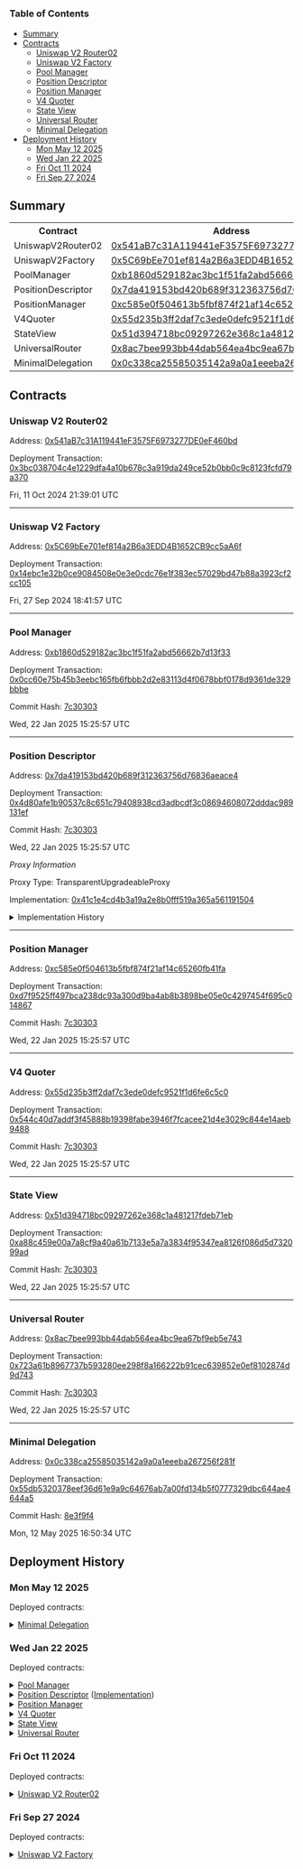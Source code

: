 # 


### Table of Contents
- [Summary](#summary)
- [Contracts](#contracts)
	- [Uniswap V2 Router02](#uniswap-v2-router02)
	- [Uniswap V2 Factory](#uniswap-v2-factory)
	- [Pool Manager](#pool-manager)
	- [Position Descriptor](#position-descriptor)
	- [Position Manager](#position-manager)
	- [V4 Quoter](#v4-quoter)
	- [State View](#state-view)
	- [Universal Router](#universal-router)
	- [Minimal Delegation](#minimal-delegation)
- [Deployment History](#deployment-history)
	- [Mon May 12 2025](#mon-may-12-2025)
	- [Wed Jan 22 2025](#wed-jan-22-2025)
	- [Fri Oct 11 2024](#fri-oct-11-2024)
	- [Fri Sep 27 2024](#fri-sep-27-2024)

## Summary
<table>
<tr>
    <th>Contract</th>
    <th>Address</th>
    <th>Version</th>
</tr><tr>
    <td>UniswapV2Router02</td>
    <td><a href="https://worldscan.org/address/0x541aB7c31A119441eF3575F6973277DE0eF460bd" target="_blank">0x541aB7c31A119441eF3575F6973277DE0eF460bd</a></td>
    <td>N/A</td>
    </tr>
<tr>
    <td>UniswapV2Factory</td>
    <td><a href="https://worldscan.org/address/0x5C69bEe701ef814a2B6a3EDD4B1652CB9cc5aA6f" target="_blank">0x5C69bEe701ef814a2B6a3EDD4B1652CB9cc5aA6f</a></td>
    <td>N/A</td>
    </tr>
<tr>
    <td>PoolManager</td>
    <td><a href="https://worldscan.org/address/0xb1860d529182ac3bc1f51fa2abd56662b7d13f33" target="_blank">0xb1860d529182ac3bc1f51fa2abd56662b7d13f33</a></td>
    <td>N/A</td>
    </tr>
<tr>
    <td>PositionDescriptor</td>
    <td><a href="https://worldscan.org/address/0x7da419153bd420b689f312363756d76836aeace4" target="_blank">0x7da419153bd420b689f312363756d76836aeace4</a></td>
    <td>N/A</td>
    </tr>
<tr>
    <td>PositionManager</td>
    <td><a href="https://worldscan.org/address/0xc585e0f504613b5fbf874f21af14c65260fb41fa" target="_blank">0xc585e0f504613b5fbf874f21af14c65260fb41fa</a></td>
    <td>N/A</td>
    </tr>
<tr>
    <td>V4Quoter</td>
    <td><a href="https://worldscan.org/address/0x55d235b3ff2daf7c3ede0defc9521f1d6fe6c5c0" target="_blank">0x55d235b3ff2daf7c3ede0defc9521f1d6fe6c5c0</a></td>
    <td>N/A</td>
    </tr>
<tr>
    <td>StateView</td>
    <td><a href="https://worldscan.org/address/0x51d394718bc09297262e368c1a481217fdeb71eb" target="_blank">0x51d394718bc09297262e368c1a481217fdeb71eb</a></td>
    <td>N/A</td>
    </tr>
<tr>
    <td>UniversalRouter</td>
    <td><a href="https://worldscan.org/address/0x8ac7bee993bb44dab564ea4bc9ea67bf9eb5e743" target="_blank">0x8ac7bee993bb44dab564ea4bc9ea67bf9eb5e743</a></td>
    <td>N/A</td>
    </tr>
<tr>
    <td>MinimalDelegation</td>
    <td><a href="https://worldscan.org/address/0x0c338ca25585035142a9a0a1eeeba267256f281f" target="_blank">0x0c338ca25585035142a9a0a1eeeba267256f281f</a></td>
    <td>N/A</td>
    </tr></table>

## Contracts

### Uniswap V2 Router02

Address: [0x541aB7c31A119441eF3575F6973277DE0eF460bd](https://worldscan.org/address/0x541aB7c31A119441eF3575F6973277DE0eF460bd)

Deployment Transaction: [0x3bc038704c4e1229dfa4a10b678c3a919da249ce52b0bb0c9c8123fcfd79a370](https://worldscan.org/tx/0x3bc038704c4e1229dfa4a10b678c3a919da249ce52b0bb0c9c8123fcfd79a370)





Fri, 11 Oct 2024 21:39:01 UTC



---

### Uniswap V2 Factory

Address: [0x5C69bEe701ef814a2B6a3EDD4B1652CB9cc5aA6f](https://worldscan.org/address/0x5C69bEe701ef814a2B6a3EDD4B1652CB9cc5aA6f)

Deployment Transaction: [0x14ebc1e32b0ce9084508e0e3e0cdc76e1f383ec57029bd47b88a3923cf2cc105](https://worldscan.org/tx/0x14ebc1e32b0ce9084508e0e3e0cdc76e1f383ec57029bd47b88a3923cf2cc105)





Fri, 27 Sep 2024 18:41:57 UTC



---

### Pool Manager

Address: [0xb1860d529182ac3bc1f51fa2abd56662b7d13f33](https://worldscan.org/address/0xb1860d529182ac3bc1f51fa2abd56662b7d13f33)

Deployment Transaction: [0x0cc60e75b45b3eebc165fb6fbbb2d2e83113d4f0678bbf0178d9361de329bbbe](https://worldscan.org/tx/0x0cc60e75b45b3eebc165fb6fbbb2d2e83113d4f0678bbf0178d9361de329bbbe)



Commit Hash: [7c30303](git@github.com:Uniswap/contracts/commit/7c30303)

Wed, 22 Jan 2025 15:25:57 UTC



---

### Position Descriptor

Address: [0x7da419153bd420b689f312363756d76836aeace4](https://worldscan.org/address/0x7da419153bd420b689f312363756d76836aeace4)

Deployment Transaction: [0x4d80afe1b90537c8c651c79408938cd3adbcdf3c08694608072dddac989131ef](https://worldscan.org/tx/0x4d80afe1b90537c8c651c79408938cd3adbcdf3c08694608072dddac989131ef)



Commit Hash: [7c30303](git@github.com:Uniswap/contracts/commit/7c30303)

Wed, 22 Jan 2025 15:25:57 UTC



_Proxy Information_



Proxy Type: TransparentUpgradeableProxy



Implementation: [0x41c1e4cd4b3a19a2e8b0fff519a365a561191504](https://worldscan.org/address/0x41c1e4cd4b3a19a2e8b0fff519a365a561191504)



  <details>
  <summary>Implementation History</summary>
  <table>
      <tr>
          <th>Version</th>
          <th>Address</th>
          <th>Commit Hash</th>
      </tr>
      <tr>
          <td>N/A</td>
          <td><a href="https://worldscan.org/address/0x41c1e4cd4b3a19a2e8b0fff519a365a561191504" target="_blank">0x41c1e4cd4b3a19a2e8b0fff519a365a561191504</a></td>
          <td><a href="git@github.com:Uniswap/contracts/commit/7c30303" target="_blank">7c30303</a></td>
      </tr>
  </table>
  </details>
    

---

### Position Manager

Address: [0xc585e0f504613b5fbf874f21af14c65260fb41fa](https://worldscan.org/address/0xc585e0f504613b5fbf874f21af14c65260fb41fa)

Deployment Transaction: [0xd7f9525ff497bca238dc93a300d9ba4ab8b3898be05e0c4297454f695c014867](https://worldscan.org/tx/0xd7f9525ff497bca238dc93a300d9ba4ab8b3898be05e0c4297454f695c014867)



Commit Hash: [7c30303](git@github.com:Uniswap/contracts/commit/7c30303)

Wed, 22 Jan 2025 15:25:57 UTC



---

### V4 Quoter

Address: [0x55d235b3ff2daf7c3ede0defc9521f1d6fe6c5c0](https://worldscan.org/address/0x55d235b3ff2daf7c3ede0defc9521f1d6fe6c5c0)

Deployment Transaction: [0x544c40d7addf3f45888b19398fabe3946f7fcacee21d4e3029c844e14aeb9488](https://worldscan.org/tx/0x544c40d7addf3f45888b19398fabe3946f7fcacee21d4e3029c844e14aeb9488)



Commit Hash: [7c30303](git@github.com:Uniswap/contracts/commit/7c30303)

Wed, 22 Jan 2025 15:25:57 UTC



---

### State View

Address: [0x51d394718bc09297262e368c1a481217fdeb71eb](https://worldscan.org/address/0x51d394718bc09297262e368c1a481217fdeb71eb)

Deployment Transaction: [0xa88c459e00a7a8cf9a40a61b7133e5a7a3834f95347ea8126f086d5d732099ad](https://worldscan.org/tx/0xa88c459e00a7a8cf9a40a61b7133e5a7a3834f95347ea8126f086d5d732099ad)



Commit Hash: [7c30303](git@github.com:Uniswap/contracts/commit/7c30303)

Wed, 22 Jan 2025 15:25:57 UTC



---

### Universal Router

Address: [0x8ac7bee993bb44dab564ea4bc9ea67bf9eb5e743](https://worldscan.org/address/0x8ac7bee993bb44dab564ea4bc9ea67bf9eb5e743)

Deployment Transaction: [0x723a61b8967737b593280ee298f8a166222b91cec639852e0ef8102874d9d743](https://worldscan.org/tx/0x723a61b8967737b593280ee298f8a166222b91cec639852e0ef8102874d9d743)



Commit Hash: [7c30303](git@github.com:Uniswap/contracts/commit/7c30303)

Wed, 22 Jan 2025 15:25:57 UTC



---

### Minimal Delegation

Address: [0x0c338ca25585035142a9a0a1eeeba267256f281f](https://worldscan.org/address/0x0c338ca25585035142a9a0a1eeeba267256f281f)

Deployment Transaction: [0x55db5320378eef36d61e9a9c64676ab7a00fd134b5f0777329dbc644ae4644a5](https://worldscan.org/tx/0x55db5320378eef36d61e9a9c64676ab7a00fd134b5f0777329dbc644ae4644a5)



Commit Hash: [8e3f9f4](git@github.com:Uniswap/contracts/commit/8e3f9f4)

Mon, 12 May 2025 16:50:34 UTC



## Deployment History


### Mon May 12 2025

  

Deployed contracts:

<details>
  <summary>
    <a href="https://worldscan.org/address/0x0c338ca25585035142a9a0a1eeeba267256f281f">Minimal Delegation</a>
  </summary>
  <table>
    <tr>
      <td>Commit hash: <a href="git@github.com:Uniswap/contracts/commit/8e3f9f4" target="_blank">8e3f9f4</a></td>
    </tr>
  </table>
</details>
  


### Wed Jan 22 2025

  

Deployed contracts:

<details>
  <summary>
    <a href="https://worldscan.org/address/0xb1860d529182ac3bc1f51fa2abd56662b7d13f33">Pool Manager</a>
  </summary>
  <table>
    <tr>
      <td>Commit hash: <a href="git@github.com:Uniswap/contracts/commit/7c30303" target="_blank">7c30303</a></td>
    </tr>
<tr>
      <th>Parameter</th>
      <th>Value</th>
    </tr>
    <tr>
      <td>initialOwner</td>
      <td><a href="https://worldscan.org/address/0xcb2436774C3e191c85056d248EF4260ce5f27A9D" target="_blank">0xcb2436774C3e191c85056d248EF4260ce5f27A9D</a></td>
    </tr>
  </table>
</details>
<details>
  <summary>
    <a href="https://worldscan.org/address/0x7da419153bd420b689f312363756d76836aeace4">Position Descriptor</a> (<a href="https://worldscan.org/address/0x41c1e4cd4b3a19a2e8b0fff519a365a561191504">Implementation</a>)
  </summary>
  <table>
    <tr>
      <td>Commit hash: <a href="git@github.com:Uniswap/contracts/commit/7c30303" target="_blank">7c30303</a></td>
    </tr>
<tr>
      <th>Parameter</th>
      <th>Value</th>
    </tr>
    <tr>
      <td>_poolManager</td>
      <td><a href="https://worldscan.org/address/0xb1860D529182ac3BC1F51Fa2ABd56662b7D13f33" target="_blank">0xb1860D529182ac3BC1F51Fa2ABd56662b7D13f33</a></td>
    </tr>
    <tr>
      <td>_wrappedNative</td>
      <td><a href="https://worldscan.org/address/0x4200000000000000000000000000000000000006" target="_blank">0x4200000000000000000000000000000000000006</a></td>
    </tr>
    <tr>
      <td>_nativeCurrencyLabelBytes</td>
      <td><a href="https://worldscan.org/tx/0x4554480000000000000000000000000000000000000000000000000000000000" target="_blank">0x4554480000000000000000000000000000000000000000000000000000000000</a></td>
    </tr>
  </table>
</details>
<details>
  <summary>
    <a href="https://worldscan.org/address/0xc585e0f504613b5fbf874f21af14c65260fb41fa">Position Manager</a>
  </summary>
  <table>
    <tr>
      <td>Commit hash: <a href="git@github.com:Uniswap/contracts/commit/7c30303" target="_blank">7c30303</a></td>
    </tr>
<tr>
      <th>Parameter</th>
      <th>Value</th>
    </tr>
    <tr>
      <td>_poolManager</td>
      <td><a href="https://worldscan.org/address/0xb1860D529182ac3BC1F51Fa2ABd56662b7D13f33" target="_blank">0xb1860D529182ac3BC1F51Fa2ABd56662b7D13f33</a></td>
    </tr>
    <tr>
      <td>_permit2</td>
      <td><a href="https://worldscan.org/address/0x000000000022D473030F116dDEE9F6B43aC78BA3" target="_blank">0x000000000022D473030F116dDEE9F6B43aC78BA3</a></td>
    </tr>
    <tr>
      <td>_unsubscribeGasLimit</td>
      <td>300000</td>
    </tr>
    <tr>
      <td>_tokenDescriptor</td>
      <td><a href="https://worldscan.org/address/0x7dA419153BD420B689F312363756d76836AEaCE4" target="_blank">0x7dA419153BD420B689F312363756d76836AEaCE4</a></td>
    </tr>
    <tr>
      <td>_weth9</td>
      <td><a href="https://worldscan.org/address/0x4200000000000000000000000000000000000006" target="_blank">0x4200000000000000000000000000000000000006</a></td>
    </tr>
  </table>
</details>
<details>
  <summary>
    <a href="https://worldscan.org/address/0x55d235b3ff2daf7c3ede0defc9521f1d6fe6c5c0">V4 Quoter</a>
  </summary>
  <table>
    <tr>
      <td>Commit hash: <a href="git@github.com:Uniswap/contracts/commit/7c30303" target="_blank">7c30303</a></td>
    </tr>
<tr>
      <th>Parameter</th>
      <th>Value</th>
    </tr>
    <tr>
      <td>_poolManager</td>
      <td><a href="https://worldscan.org/address/0xb1860D529182ac3BC1F51Fa2ABd56662b7D13f33" target="_blank">0xb1860D529182ac3BC1F51Fa2ABd56662b7D13f33</a></td>
    </tr>
  </table>
</details>
<details>
  <summary>
    <a href="https://worldscan.org/address/0x51d394718bc09297262e368c1a481217fdeb71eb">State View</a>
  </summary>
  <table>
    <tr>
      <td>Commit hash: <a href="git@github.com:Uniswap/contracts/commit/7c30303" target="_blank">7c30303</a></td>
    </tr>
<tr>
      <th>Parameter</th>
      <th>Value</th>
    </tr>
    <tr>
      <td>_poolManager</td>
      <td><a href="https://worldscan.org/address/0xb1860D529182ac3BC1F51Fa2ABd56662b7D13f33" target="_blank">0xb1860D529182ac3BC1F51Fa2ABd56662b7D13f33</a></td>
    </tr>
  </table>
</details>
<details>
  <summary>
    <a href="https://worldscan.org/address/0x8ac7bee993bb44dab564ea4bc9ea67bf9eb5e743">Universal Router</a>
  </summary>
  <table>
    <tr>
      <td>Commit hash: <a href="git@github.com:Uniswap/contracts/commit/7c30303" target="_blank">7c30303</a></td>
    </tr>
<tr>
      <th>Parameter</th>
      <th>Value</th>
    </tr>
    <tr>
      <td>params</td>
      <td>{"permit2":"0x000000000022D473030F116dDEE9F6B43aC78BA3","weth9":"0x4200000000000000000000000000000000000006","v2Factory":"0x5C69bEe701ef814a2B6a3EDD4B1652CB9cc5aA6f","v3Factory":"0x7a5028BDa40e7B173C278C5342087826455ea25a","pairInitCodeHash":"0x96e8ac4277198ff8b6f785478aa9a39f403cb768dd02cbee326c3e7da348845f","poolInitCodeHash":"0xe34f199b19b2b4f47f68442619d555527d244f78a3297ea89325f843f87b8b54","v4PoolManager":"0xb1860D529182ac3BC1F51Fa2ABd56662b7D13f33","v3NFTPositionManager":"0xec12a9F9a09f50550686363766Cc153D03c27b5e","v4PositionManager":"0xC585E0f504613b5fBf874F21Af14c65260fB41f"}</td>
    </tr>
  </table>
</details>
  


### Fri Oct 11 2024

  

Deployed contracts:

<details>
  <summary>
    <a href="https://worldscan.org/address/0x541aB7c31A119441eF3575F6973277DE0eF460bd">Uniswap V2 Router02</a>
  </summary>
  <table>
    
<tr>
      <th>Parameter</th>
      <th>Value</th>
    </tr>
    <tr>
      <td>_factory</td>
      <td><a href="https://worldscan.org/address/0x5C69bEe701ef814a2B6a3EDD4B1652CB9cc5aA6f" target="_blank">0x5C69bEe701ef814a2B6a3EDD4B1652CB9cc5aA6f</a></td>
    </tr>
    <tr>
      <td>_WETH</td>
      <td><a href="https://worldscan.org/address/0x4200000000000000000000000000000000000006" target="_blank">0x4200000000000000000000000000000000000006</a></td>
    </tr>
  </table>
</details>
  


### Fri Sep 27 2024

  

Deployed contracts:

<details>
  <summary>
    <a href="https://worldscan.org/address/0x5C69bEe701ef814a2B6a3EDD4B1652CB9cc5aA6f">Uniswap V2 Factory</a>
  </summary>
  <table>
    
<tr>
      <th>Parameter</th>
      <th>Value</th>
    </tr>
    <tr>
      <td>_feeToSetter</td>
      <td><a href="https://worldscan.org/address/0xcb2436774C3e191c85056d248EF4260ce5f27A9D" target="_blank">0xcb2436774C3e191c85056d248EF4260ce5f27A9D</a></td>
    </tr>
  </table>
</details>
  
